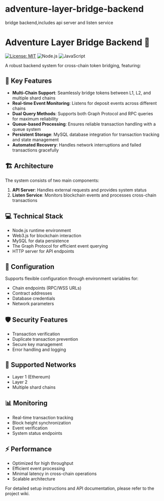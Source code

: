 # adventure-layer-bridge-backend

bridge backend,includes api server and listen service 
# Adventure Layer Bridge Backend 🌉

[![License: MIT](https://img.shields.io/badge/License-MIT-yellow.svg)](https://opensource.org/licenses/MIT)
![Node.js](https://img.shields.io/badge/Node.js-43853D?style=flat&logo=node.js&logoColor=white)
![JavaScript](https://img.shields.io/badge/JavaScript-F7DF1E?style=flat&logo=javascript&logoColor=black)

A robust backend system for cross-chain token bridging, featuring:

## 🚀 Key Features

- **Multi-Chain Support**: Seamlessly bridge tokens between L1, L2, and multiple shard chains
- **Real-time Event Monitoring**: Listens for deposit events across different chains
- **Dual Query Methods**: Supports both Graph Protocol and RPC queries for maximum reliability
- **Queue-based Processing**: Ensures reliable transaction handling with a queue system
- **Persistent Storage**: MySQL database integration for transaction tracking and state management
- **Automated Recovery**: Handles network interruptions and failed transactions gracefully

## 🏗️ Architecture

The system consists of two main components:

1. **API Server**: Handles external requests and provides system status
2. **Listen Service**: Monitors blockchain events and processes cross-chain transactions

## 💻 Technical Stack

- Node.js runtime environment
- Web3.js for blockchain interaction
- MySQL for data persistence
- The Graph Protocol for efficient event querying
- HTTP server for API endpoints

## 🔧 Configuration

Supports flexible configuration through environment variables for:
- Chain endpoints (RPC/WSS URLs)
- Contract addresses
- Database credentials
- Network parameters

## 🛡️ Security Features

- Transaction verification
- Duplicate transaction prevention
- Secure key management
- Error handling and logging

## 🔄 Supported Networks

- Layer 1 (Ethereum)
- Layer 2 
- Multiple shard chains

## 📊 Monitoring

- Real-time transaction tracking
- Block height synchronization
- Event verification
- System status endpoints

## ⚡ Performance

- Optimized for high throughput
- Efficient event processing
- Minimal latency in cross-chain operations
- Scalable architecture

For detailed setup instructions and API documentation, please refer to the project wiki.

